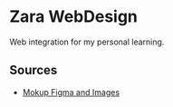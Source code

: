 # Zara WebDesign

Web integration for my personal learning.

## Sources

- [Mokup Figma and Images](https://www.figma.com/community/file/1058502117720749930)
